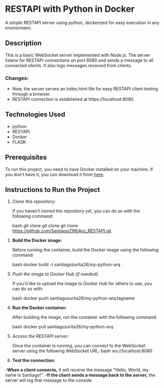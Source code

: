 # RESTAPI with Python in Docker

A simple RESTAPI server using python, dockerized for easy execution in any environment.

## Description

This is a basic WebSocket server implemented with Node.js. The server listens for RESTAPI connections on port 8080 and sends a message to all connected clients. It also logs messages received from clients.

### Changes:
- Now, the server serves an index.html file for easy RESTAPI client testing through a browser.
- RESTAPI connection is established at https://localhost:8080.

## Technologies Used

- python
- RESTAPI
- Docker
- FLASK

## Prerequisites

To run this project, you need to have Docker installed on your machine. If you don't have it, you can download it from [here](https://www.docker.com/products/docker-desktop).

## Instructions to Run the Project

1. *Clone this repository:*

   If you haven't cloned the repository yet, you can do so with the following command:

   bash
   git clone git clone git clone https://github.com/SantiagoZ98/Arq_RESTAPI.git

2. **Build the Docker image:**

   Before running the container, build the Docker image using the following command:

   bash
   docker build -t santiagozurita26/my-python-arq .

3. *Push the image to Docker Hub (if needed):*

   If you'd like to upload the image to Docker Hub for others to use, you can do so with:

   bash
   docker push santiagozurita26/my-python-arq:tagname

4. **Run the Docker container:**

   After building the image, run the container with the following command:

   bash
   docker pull santiagozurita26/my-python-arq

5. *Access the RESTAPI server:*

   Once the container is running, you can connect to the WebSocket server using the following WebSocket URL:
   bash
   ws://localhost:8080
   

6. **Test the connection:**

-**When a client connects,** it will receive the message "Hello, World, my name is Santiago!".
-**If the client sends a message back to the server,** the server will log that message to the console

